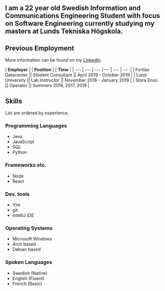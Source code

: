 ## I am a 22 year old Swedish Information and Communications Engineering Student with focus on Software Engineering currently studying my masters at Lunds Tekniska Högskola. 

## Previous Employment
More information can be found on my [LinkedIn](https://linkedin.com/in/simon-tenggren-b30b01143).

| **Employer** |  | **Position** | | **Time** |
| --- | --- | --- |--- | --- | --- |
| Fortlax Datacenter || Student Consultant || April 2019 - October 2019 |
| Lund University || Lab Instructor || November 2018 - January 2019 | 
| Stora Enso || Operator || Summers 2016, 2017, 2018 |

## Skills 
List are ordered by experience.

### Programming Languages
- Java
- JavaScript
- SQL
- Python

### Frameworks etc.
- Node
- React

### Dev. tools
- Vim
- git
- IntelliJ IDE 

### Operating Systems
- Microsoft Windows
- Arch based
- Debian based

### Spoken Languages
- Swedish (Native)
- English (Fluent)
- French (Basic)
